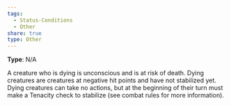 ```yaml
---
tags:
  - Status-Conditions
  - Other
share: true
type: Other
---
```


**Type**: N/A

A creature who is dying is unconscious and is at risk of death. Dying creatures are creatures at negative hit points and have not stabilized yet. Dying creatures can take no actions, but at the beginning of their turn must make a Tenacity check to stabilize (see combat rules for more information).